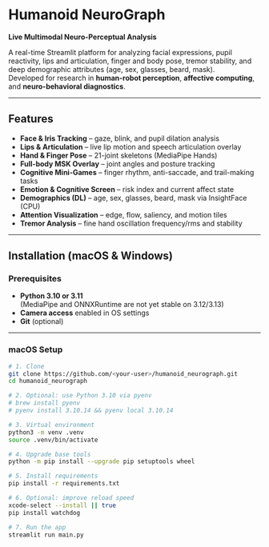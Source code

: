# Humanoid NeuroGraph  
**Live Multimodal Neuro-Perceptual Analysis**

A real-time Streamlit platform for analyzing facial expressions, pupil reactivity, lips and articulation, finger and body pose, tremor stability, and deep demographic attributes (age, sex, glasses, beard, mask).  
Developed for research in **human-robot perception**, **affective computing**, and **neuro-behavioral diagnostics**.

---

## Features

- **Face & Iris Tracking** – gaze, blink, and pupil dilation analysis  
- **Lips & Articulation** – live lip motion and speech articulation overlay  
- **Hand & Finger Pose** – 21-joint skeletons (MediaPipe Hands)  
- **Full-body MSK Overlay** – joint angles and posture tracking  
- **Cognitive Mini-Games** – finger rhythm, anti-saccade, and trail-making tasks  
- **Emotion & Cognitive Screen** – risk index and current affect state  
- **Demographics (DL)** – age, sex, glasses, beard, mask via InsightFace (CPU)  
- **Attention Visualization** – edge, flow, saliency, and motion tiles  
- **Tremor Analysis** – fine hand oscillation frequency/rms and stability

---

## Installation (macOS & Windows)

### Prerequisites
- **Python 3.10 or 3.11**  
  (MediaPipe and ONNXRuntime are not yet stable on 3.12/3.13)
- **Camera access** enabled in OS settings
- **Git** (optional)

---

### macOS Setup

```bash
# 1. Clone
git clone https://github.com/<your-user>/humanoid_neurograph.git
cd humanoid_neurograph

# 2. Optional: use Python 3.10 via pyenv
# brew install pyenv
# pyenv install 3.10.14 && pyenv local 3.10.14

# 3. Virtual environment
python3 -m venv .venv
source .venv/bin/activate

# 4. Upgrade base tools
python -m pip install --upgrade pip setuptools wheel

# 5. Install requirements
pip install -r requirements.txt

# 6. Optional: improve reload speed
xcode-select --install || true
pip install watchdog

# 7. Run the app
streamlit run main.py
